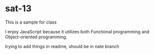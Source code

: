 # sat-13

This is a sample for class
 
 I enjoy JavaScript because it utilizes both Functional programming and Object-oriented programming.

trying to add things in readme, should be in nate branch

